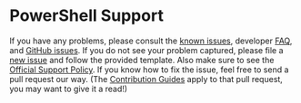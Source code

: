 # PowerShell Support

If you have any problems, please consult the [known issues][], developer [FAQ][], and [GitHub issues][].
If you do not see your problem captured, please file a [new issue][] and follow the provided template.
Also make sure to see the [Official Support Policy][].
If you know how to fix the issue, feel free to send a pull request our way. (The [Contribution Guides][] apply to that pull request, you may want to give it a read!)

[Official Support Policy]: https://docs.microsoft.com/powershell/scripting/powershell-support-lifecycle
[FAQ]: https://github.com/PowerShell/PowerShell/tree/master/docs/FAQ.md
[Contribution Guides]: https://github.com/PowerShell/PowerShell/tree/master/.github/CONTRIBUTING.md
[known issues]: https://review.docs.microsoft.com/powershell/scripting/whats-new/differences-from-windows-powershell
[GitHub issues]: https://github.com/PowerShell/PowerShell/issues
[new issue]: https://github.com/PowerShell/PowerShell/issues/new/choose
